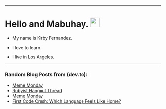 
<img src="https://komarev.com/ghpvc/?username=kirbygit&style=flat-square&color=blue" alt=""/>

---
<h1>
  Hello and Mabuhay.
  <img src="https://media.giphy.com/media/hvRJCLFzcasrR4ia7z/giphy.gif" width="30px"/>
</h1>

- My name is Kirby Fernandez.

- I love to learn.

- I live in Los Angeles.

---

### Random Blog Posts from (dev.to):
<!-- BLOG-POST-LIST:START -->
- [Meme Monday](https://dev.to/ben/meme-monday-2p7o)
- [Rubyist Hangout Thread](https://dev.to/ben/rubyist-hangout-thread-3noa)
- [Meme Monday](https://dev.to/ben/meme-monday-4d8o)
- [First Code Crush: Which Language Feels Like Home?](https://dev.to/codenewbieteam/first-code-crush-which-language-feels-like-home-577f)
<!-- BLOG-POST-LIST:END -->
